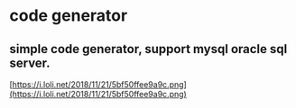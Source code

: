 # code generator
## simple code generator, support mysql oracle sql server.
[https://i.loli.net/2018/11/21/5bf50ffee9a9c.png](https://i.loli.net/2018/11/21/5bf50ffee9a9c.png)
